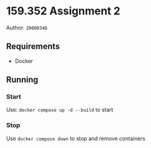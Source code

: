 # 159.352 Assignment 2
Author: `20000346`

## Requirements 
- Docker

## Running

### Start

Use: `docker compose up -d --build` to start

### Stop

Use `docker compose down` to stop and remove containers